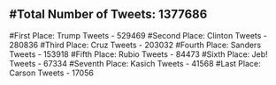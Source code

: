 #Total Number of Tweets: 1377686 
---
#First Place: Trump Tweets - 529469
#Second Place: Clinton Tweets - 280836
#Third Place: Cruz Tweets - 203032
#Fourth Place: Sanders Tweets - 153918
#Fifth Place: Rubio Tweets - 84473
#Sixth Place: Jeb! Tweets - 67334
#Seventh Place: Kasich Tweets - 41568
#Last Place: Carson Tweets - 17056
